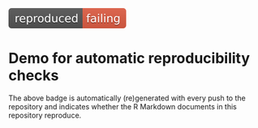 ![reproduced.svg](reproduced.svg)

# Demo for automatic reproducibility checks

The above badge is automatically (re)generated with every push to the repository and indicates whether the R Markdown documents in this repository reproduce.

